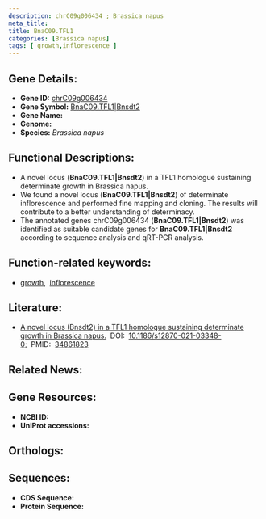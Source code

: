 ```yaml
---
description: chrC09g006434 ; Brassica napus
meta_title:
title: BnaC09.TFL1
categories: [Brassica napus]
tags: [ growth,inflorescence ]
---
```


## Gene Details:
- **Gene ID:** [chrC09g006434]()
- **Gene Symbol:** <u>BnaC09.TFL1|Bnsdt2</u>
- **Gene Name:** 
- **Genome:** []()
- **Species:** *Brassica napus*

## Functional Descriptions:
   - A novel locus (**BnaC09.TFL1|Bnsdt2**) in a TFL1 homologue sustaining determinate growth in Brassica napus.
   - We found a novel locus (**BnaC09.TFL1|Bnsdt2**) of determinate inflorescence and performed fine mapping and cloning. The results will contribute to a better understanding of determinacy.
   - The annotated genes chrC09g006434 (**BnaC09.TFL1|Bnsdt2**) was identified as suitable candidate genes for **BnaC09.TFL1|Bnsdt2** according to sequence analysis and qRT-PCR analysis.

## Function-related keywords:
   - [growth](/tags/growth/),&nbsp;&nbsp;[inflorescence](/tags/inflorescence/)

## Literature:
   - [A novel locus (Bnsdt2) in a TFL1 homologue sustaining determinate growth in Brassica napus.](https://doi.org/10.1186/s12870-021-03348-0)&nbsp;&nbsp;DOI:&nbsp;&nbsp;[10.1186/s12870-021-03348-0](https://doi.org/10.1186/s12870-021-03348-0);&nbsp;&nbsp;PMID:&nbsp;&nbsp;[34861823](https://pubmed.ncbi.nlm.nih.gov/34861823/)

## Related News:

## Gene Resources:
- **NCBI ID:**  [](https://www.ncbi.nlm.nih.gov/gene/?term=)
- **UniProt accessions:**  [](https://www.uniprot.org/uniprotkb//entry)

## Orthologs:

## Sequences:
- **CDS Sequence:**
- **Protein Sequence:**
